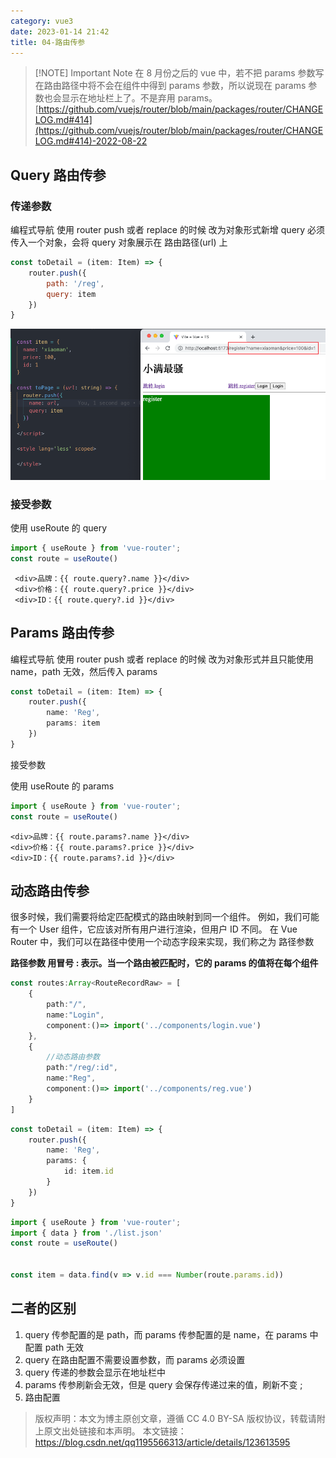 ```yaml
---
category: vue3
date: 2023-01-14 21:42
title: 04-路由传参
---
```


> [!NOTE] Important Note
> 在 8 月份之后的 vue 中，若不把 params 参数写在路由路径中将不会在组件中得到 params 参数，所以说现在 params 参数也会显示在地址栏上了。不是弃用 params。  
> [https://github.com/vuejs/router/blob/main/packages/router/CHANGELOG.md#414](https://github.com/vuejs/router/blob/main/packages/router/CHANGELOG.md#414)-2022-08-22

## Query 路由传参

### 传递参数

编程式导航 使用 router push 或者 replace 的时候 改为对象形式新增 query 必须传入一个对象，会将 query 对象展示在 路由路径(url) 上

```js
const toDetail = (item: Item) => {
    router.push({
        path: '/reg',
        query: item
    })
}
```

![](./_images/image-2023-01-15_14-45-56-066-04-路由传参.png)

### 接受参数

使用 useRoute 的 query

```js
import { useRoute } from 'vue-router';
const route = useRoute()
```

```vue
 <div>品牌：{{ route.query?.name }}</div>
 <div>价格：{{ route.query?.price }}</div>
 <div>ID：{{ route.query?.id }}</div>
```

## Params 路由传参

编程式导航 使用 router push 或者 replace 的时候 改为对象形式并且只能使用 name，path 无效，然后传入 params

```ts
const toDetail = (item: Item) => {
    router.push({
        name: 'Reg',
        params: item
    })
}
```

接受参数

使用 useRoute 的 params

```js
import { useRoute } from 'vue-router';
const route = useRoute()
```

```vue
<div>品牌：{{ route.params?.name }}</div>
<div>价格：{{ route.params?.price }}</div>
<div>ID：{{ route.params?.id }}</div>
```

## 动态路由传参

很多时候，我们需要将给定匹配模式的路由映射到同一个组件。
例如，我们可能有一个 User 组件，它应该对所有用户进行渲染，但用户 ID 不同。
在 Vue Router 中，我们可以在路径中使用一个动态字段来实现，我们称之为 路径参数

**路径参数 用冒号 : 表示。当一个路由被匹配时，它的 params 的值将在每个组件**

```ts
const routes:Array<RouteRecordRaw> = [
    {
        path:"/",
        name:"Login",
        component:()=> import('../components/login.vue')
    },
    {
        //动态路由参数
        path:"/reg/:id",
        name:"Reg",
        component:()=> import('../components/reg.vue')
    }
]
```

```ts
const toDetail = (item: Item) => {
    router.push({
        name: 'Reg',
        params: {
            id: item.id
        }
    })
}
```

```js
import { useRoute } from 'vue-router';
import { data } from './list.json'
const route = useRoute()


const item = data.find(v => v.id === Number(route.params.id))
```

## 二者的区别

1. query 传参配置的是 path，而 params 传参配置的是 name，在 params 中配置 path 无效
2. query 在路由配置不需要设置参数，而 params 必须设置
3. query 传递的参数会显示在地址栏中
4. params 传参刷新会无效，但是 query 会保存传递过来的值，刷新不变 ;
5. 路由配置

> 版权声明：本文为博主原创文章，遵循 CC 4.0 BY-SA 版权协议，转载请附上原文出处链接和本声明。
> 本文链接：https://blog.csdn.net/qq1195566313/article/details/123613595